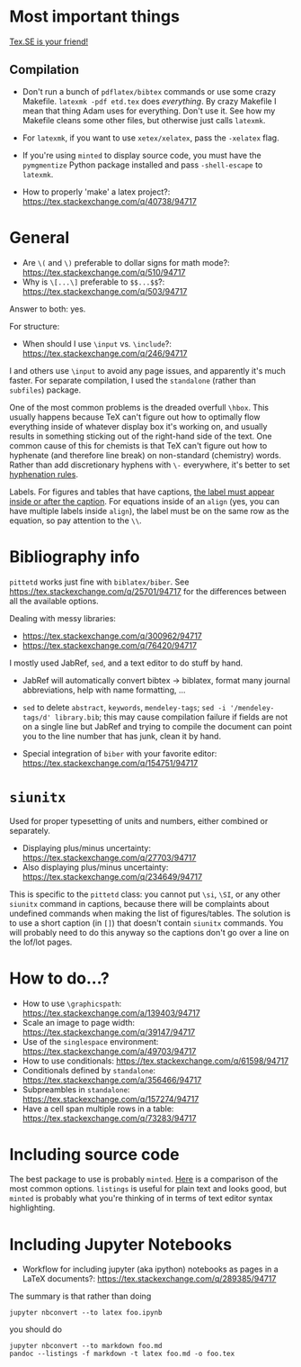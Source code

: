 # Most important things

[Tex.SE is your friend!](https://tex.stackexchange.com)

## Compilation

* Don't run a bunch of `pdflatex/bibtex` commands or use some crazy Makefile. `latexmk -pdf etd.tex` does _everything_. By crazy Makefile I mean that thing Adam uses for everything. Don't use it. See how my Makefile cleans some other files, but otherwise just calls `latexmk`.
* For `latexmk`, if you want to use `xetex/xelatex`, pass the `-xelatex` flag.
* If you're using `minted` to display source code, you must have the `pymgmentize` Python package installed and pass `-shell-escape` to `latexmk`.

* How to properly 'make' a latex project?: https://tex.stackexchange.com/q/40738/94717

# General

* Are `\(` and `\)` preferable to dollar signs for math mode?: https://tex.stackexchange.com/q/510/94717
* Why is `\[...\]` preferable to `$$...$$`?: https://tex.stackexchange.com/q/503/94717

Answer to both: yes.

For structure:

* When should I use `\input` vs. `\include`?: https://tex.stackexchange.com/q/246/94717

I and others use `\input` to avoid any page issues, and apparently it's much faster. For separate compilation, I used the `standalone` (rather than `subfiles`) package.

One of the most common problems is the dreaded overfull `\hbox`. This usually happens because TeX can't figure out how to optimally flow everything inside of whatever display box it's working on, and usually results in something sticking out of the right-hand side of the text. One common cause of this for chemists is that TeX can't figure out how to hyphenate (and therefore line break) on non-standard (chemistry) words. Rather than add discretionary hyphens with `\-` everywhere, it's better to set [hyphenation rules](https://tex.stackexchange.com/q/27890/94717).

Labels. For figures and tables that have captions, [the label must appear inside or after the caption](https://tex.stackexchange.com/q/32325/94717). For equations inside of an `align` (yes, you can have multiple labels inside `align`), the label must be on the same row as the equation, so pay attention to the `\\`.

# Bibliography info

`pittetd` works just fine with `biblatex/biber`. See https://tex.stackexchange.com/q/25701/94717 for the differences between all the available options.

Dealing with messy libraries:

* https://tex.stackexchange.com/q/300962/94717
* https://tex.stackexchange.com/q/76420/94717

I mostly used JabRef, `sed`, and a text editor to do stuff by hand.

* JabRef will automatically convert bibtex -> biblatex, format many journal abbreviations, help with name formatting, ...
* `sed` to delete `abstract`, `keywords`, `mendeley-tags`; `sed -i '/mendeley-tags/d' library.bib`; this may cause compilation failure if fields are not on a single line but JabRef and trying to compile the document can point you to the line number that has junk, clean it by hand.

* Special integration of `biber` with your favorite editor: https://tex.stackexchange.com/q/154751/94717

# `siunitx`

Used for proper typesetting of units and numbers, either combined or separately.

* Displaying plus/minus uncertainty: https://tex.stackexchange.com/q/27703/94717
* Also displaying plus/minus uncertainty: https://tex.stackexchange.com/q/234649/94717

This is specific to the `pittetd` class: you cannot put `\si`, `\SI`, or any other `siunitx` command in captions, because there will be complaints about undefined commands when making the list of figures/tables. The solution is to use a short caption (in `[]`) that doesn't contain `siunitx` commands. You will probably need to do this anyway so the captions don't go over a line on the lof/lot pages.

# How to do...?

* How to use `\graphicspath`: https://tex.stackexchange.com/a/139403/94717
* Scale an image to page width: https://tex.stackexchange.com/q/39147/94717
* Use of the `singlespace` environment: https://tex.stackexchange.com/a/49703/94717
* How to use conditionals: https://tex.stackexchange.com/q/61598/94717
* Conditionals defined by `standalone`: https://tex.stackexchange.com/a/356466/94717
* Subpreambles in `standalone`: https://tex.stackexchange.com/q/157274/94717
* Have a cell span multiple rows in a table: https://tex.stackexchange.com/q/73283/94717

# Including source code

The best package to use is probably `minted`. [Here](https://tex.stackexchange.com/q/102596/94717) is a comparison of the most common options. `listings` is useful for plain text and looks good, but `minted` is probably what you're thinking of in terms of text editor syntax highlighting.

# Including Jupyter Notebooks

* Workflow for including jupyter (aka ipython) notebooks as pages in a LaTeX documents?: https://tex.stackexchange.com/q/289385/94717

The summary is that rather than doing

    jupyter nbconvert --to latex foo.ipynb

you should do

    jupyter nbconvert --to markdown foo.md
    pandoc --listings -f markdown -t latex foo.md -o foo.tex
